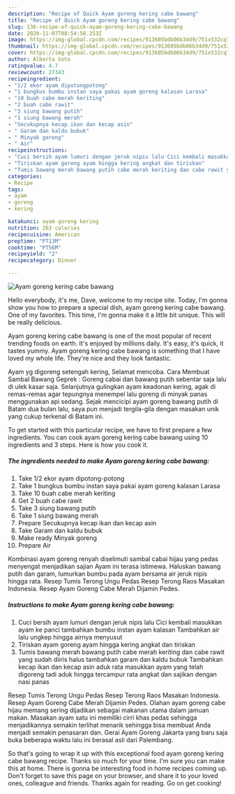 ```yaml
---
description: "Recipe of Quick Ayam goreng kering cabe bawang"
title: "Recipe of Quick Ayam goreng kering cabe bawang"
slug: 136-recipe-of-quick-ayam-goreng-kering-cabe-bawang
date: 2020-11-07T08:54:58.253Z
image: https://img-global.cpcdn.com/recipes/913605bdb06b34d9/751x532cq70/ayam-goreng-kering-cabe-bawang-foto-resep-utama.jpg
thumbnail: https://img-global.cpcdn.com/recipes/913605bdb06b34d9/751x532cq70/ayam-goreng-kering-cabe-bawang-foto-resep-utama.jpg
cover: https://img-global.cpcdn.com/recipes/913605bdb06b34d9/751x532cq70/ayam-goreng-kering-cabe-bawang-foto-resep-utama.jpg
author: Alberta Soto
ratingvalue: 4.7
reviewcount: 27343
recipeingredient:
- "1/2 ekor ayam dipotongpotong"
- "1 bungkus bumbu instan saya pakai ayam goreng kalasan Larasa"
- "10 buah cabe merah keriting"
- "2 buah cabe rawit"
- "3 siung bawang putih"
- "1 siung bawang merah"
- "Secukupnya kecap ikan dan kecap asin"
- " Garam dan kaldu bubuk"
- " Minyak goreng"
- " Air"
recipeinstructions:
- "Cuci bersih ayam lumuri dengan jeruk nipis lalu Cici kembali masukkan ayam ke panci tambahkan bumbu instan ayam kalasan Tambahkan air lalu ungkep hingga airnya menyusut"
- "Tiriskan ayam goreng ayam hingga kering angkat dan tiriskan"
- "Tumis bawang merah bawang putih cabe merah keriting dan cabe rawit yang sudah diiris halus tambahkan garam dan kaldu bubuk Tambahkan kecap ikan dan kecap asin aduk rata masukkan ayam yang telah digoreng tadi aduk hingga tercampur rata angkat dan sajikan dengan nasi panas"
categories:
- Recipe
tags:
- ayam
- goreng
- kering

katakunci: ayam goreng kering 
nutrition: 263 calories
recipecuisine: American
preptime: "PT13M"
cooktime: "PT56M"
recipeyield: "2"
recipecategory: Dinner

---
```



![Ayam goreng kering cabe bawang](https://img-global.cpcdn.com/recipes/913605bdb06b34d9/751x532cq70/ayam-goreng-kering-cabe-bawang-foto-resep-utama.jpg)

Hello everybody, it's me, Dave, welcome to my recipe site. Today, I'm gonna show you how to prepare a special dish, ayam goreng kering cabe bawang. One of my favorites. This time, I'm gonna make it a little bit unique. This will be really delicious.

Ayam goreng kering cabe bawang is one of the most popular of recent trending foods on earth. It's enjoyed by millions daily. It's easy, it's quick, it tastes yummy. Ayam goreng kering cabe bawang is something that I have loved my whole life. They're nice and they look fantastic.

Ayam yg digoreng setengah kering, Selamat mencoba. Cara Membuat Sambal Bawang Geprek : Goreng cabai dan bawang putih sebentar saja lalu di ulek kasar saja. Selanjutnya gulingkan ayam keadonan kering, agak di remas-remas agar tepungnya menempel lalu goreng di minyak panas menggunakan api sedang. Sejak mencicipi ayam goreng bawang putih di Batam dua bulan lalu, saya pun menjadi tergila-gila dengan masakan unik yang cukup terkenal di Batam ini.


To get started with this particular recipe, we have to first prepare a few ingredients. You can cook ayam goreng kering cabe bawang using 10 ingredients and 3 steps. Here is how you cook it.

<!--inarticleads1-->

##### The ingredients needed to make Ayam goreng kering cabe bawang:

1. Take 1/2 ekor ayam dipotong-potong
1. Take 1 bungkus bumbu instan saya pakai ayam goreng kalasan Larasa
1. Take 10 buah cabe merah keriting
1. Get 2 buah cabe rawit
1. Take 3 siung bawang putih
1. Take 1 siung bawang merah
1. Prepare Secukupnya kecap ikan dan kecap asin
1. Take  Garam dan kaldu bubuk
1. Make ready  Minyak goreng
1. Prepare  Air


Kombinasi ayam goreng renyah diselimuti sambal cabai hijau yang pedas menyengat menjadikan sajian Ayam ini terasa istimewa. Haluskan bawang putih dan garam, lumurkan bumbu pada ayam bersama air jeruk nipis hingga rata. Resep Tumis Terong Ungu Pedas Resep Terong Raos Masakan Indonesia. Resep Ayam Goreng Cabe Merah Dijamin Pedes. 

<!--inarticleads2-->

##### Instructions to make Ayam goreng kering cabe bawang:

1. Cuci bersih ayam lumuri dengan jeruk nipis lalu Cici kembali masukkan ayam ke panci tambahkan bumbu instan ayam kalasan Tambahkan air lalu ungkep hingga airnya menyusut
1. Tiriskan ayam goreng ayam hingga kering angkat dan tiriskan
1. Tumis bawang merah bawang putih cabe merah keriting dan cabe rawit yang sudah diiris halus tambahkan garam dan kaldu bubuk Tambahkan kecap ikan dan kecap asin aduk rata masukkan ayam yang telah digoreng tadi aduk hingga tercampur rata angkat dan sajikan dengan nasi panas


Resep Tumis Terong Ungu Pedas Resep Terong Raos Masakan Indonesia. Resep Ayam Goreng Cabe Merah Dijamin Pedes. Olahan ayam goreng cabe hijau memang sering dijadikan sebagai makanan utama dalam jamuan makan. Masakan ayam satu ini memiliki cirri khas pedas sehingga menjadikannya semakin terlihat menarik sehingga bisa membuat Anda menjadi semakin penasaran dan. Gerai Ayam Goreng Jakarta yang baru saja buka beberapa waktu lalu ini berasal asli dari Palembang. 

So that's going to wrap it up with this exceptional food ayam goreng kering cabe bawang recipe. Thanks so much for your time. I'm sure you can make this at home. There is gonna be interesting food in home recipes coming up. Don't forget to save this page on your browser, and share it to your loved ones, colleague and friends. Thanks again for reading. Go on get cooking!

